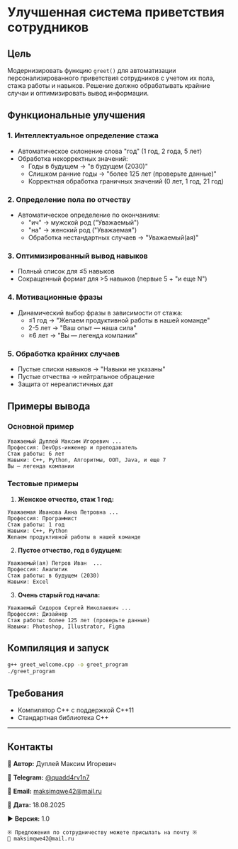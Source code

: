 # Улучшенная система приветствия сотрудников

## Цель

Модернизировать функцию `greet()` для автоматизации персонализированного приветствия сотрудников с учетом их пола, стажа работы и навыков. Решение должно обрабатывать крайние случаи и оптимизировать вывод информации.

## Функциональные улучшения

### 1. Интеллектуальное определение стажа

- Автоматическое склонение слова "год" (1 год, 2 года, 5 лет)
- Обработка некорректных значений:
  - Годы в будущем → "в будущем (2030)"
  - Слишком ранние годы → "более 125 лет (проверьте данные)"
  - Корректная обработка граничных значений (0 лет, 1 год, 21 год)

### 2. Определение пола по отчеству

- Автоматическое определение по окончаниям:
  - "ич" → мужской род ("Уважаемый")
  - "на" → женский род ("Уважаемая")
  - Обработка нестандартных случаев → "Уважаемый(ая)"

### 3. Оптимизированный вывод навыков

- Полный список для ≤5 навыков
- Сокращенный формат для >5 навыков (первые 5 + "и еще N")

### 4. Мотивационные фразы

- Динамический выбор фразы в зависимости от стажа:
  - ≤1 год → "Желаем продуктивной работы в нашей команде"
  - 2-5 лет → "Ваш опыт — наша сила"
  - ≥6 лет → "Вы — легенда компании"

### 5. Обработка крайних случаев

- Пустые списки навыков → "Навыки не указаны"
- Пустые отчества → нейтральное обращение
- Защита от нереалистичных дат

## Примеры вывода

### Основной пример

```textline
Уважаемый Дуплей Максим Игоревич ...
Профессия: DevOps-инженер и преподаватель
Стаж работы: 6 лет
Навыки: C++, Python, Алгоритмы, ООП, Java, и еще 7
Вы — легенда компании
```

### Тестовые примеры

1. **Женское отчество, стаж 1 год:**

```textline
Уважаемая Иванова Анна Петровна ...
Профессия: Программист
Стаж работы: 1 год
Навыки: C++, Python
Желаем продуктивной работы в нашей команде
```

2. **Пустое отчество, год в будущем:**

```textline
Уважаемый(ая) Петров Иван  ...
Профессия: Аналитик
Стаж работы: в будущем (2030)
Навыки: Excel
```

3. **Очень старый год начала:**

```textline
Уважаемый Сидоров Сергей Николаевич ...
Профессия: Дизайнер
Стаж работы: более 125 лет (проверьте данные)
Навыки: Photoshop, Illustrator, Figma
```

## Компиляция и запуск

```bash
g++ greet_welcome.cpp -o greet_program
./greet_program
```

## Требования

- Компилятор C++ с поддержкой C++11
- Стандартная библиотека C++

---

## Контакты

💼 **Автор:** Дуплей Максим Игоревич

📲 **Telegram:** [@quadd4rv1n7](https://t.me/quadd4rv1n7)

📧 **Email:** [maksimqwe42@mail.ru](mailto:maksimqwe42@mail.ru)

📅 **Дата:** 18.08.2025

▶️ **Версия:** 1.0

```
※ Предложения по сотрудничеству можете присылать на почту ※
📧 maksimqwe42@mail.ru
```
